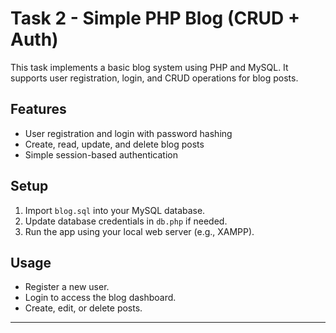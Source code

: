 # Task 2 - Simple PHP Blog (CRUD + Auth)

This task implements a basic blog system using PHP and MySQL. It supports user registration, login, and CRUD operations for blog posts.

## Features

- User registration and login with password hashing
- Create, read, update, and delete blog posts
- Simple session-based authentication

## Setup

1. Import `blog.sql` into your MySQL database.
2. Update database credentials in `db.php` if needed.
3. Run the app using your local web server (e.g., XAMPP).

## Usage

- Register a new user.
- Login to access the blog dashboard.
- Create, edit, or delete posts.

---
